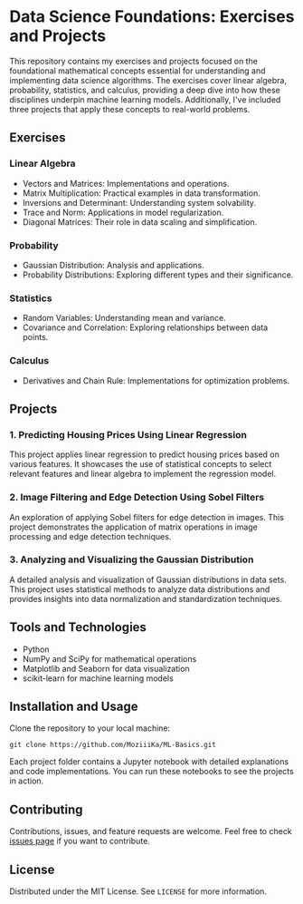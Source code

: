 # Data Science Foundations: Exercises and Projects

This repository contains my exercises and projects focused on the foundational mathematical concepts essential for understanding and implementing data science algorithms. The exercises cover linear algebra, probability, statistics, and calculus, providing a deep dive into how these disciplines underpin machine learning models. Additionally, I've included three projects that apply these concepts to real-world problems.

## Exercises

### Linear Algebra

- Vectors and Matrices: Implementations and operations.
- Matrix Multiplication: Practical examples in data transformation.
- Inversions and Determinant: Understanding system solvability.
- Trace and Norm: Applications in model regularization.
- Diagonal Matrices: Their role in data scaling and simplification.

### Probability

- Gaussian Distribution: Analysis and applications.
- Probability Distributions: Exploring different types and their significance.

### Statistics

- Random Variables: Understanding mean and variance.
- Covariance and Correlation: Exploring relationships between data points.

### Calculus

- Derivatives and Chain Rule: Implementations for optimization problems.

## Projects

### 1. Predicting Housing Prices Using Linear Regression

This project applies linear regression to predict housing prices based on various features. It showcases the use of statistical concepts to select relevant features and linear algebra to implement the regression model.

### 2. Image Filtering and Edge Detection Using Sobel Filters

An exploration of applying Sobel filters for edge detection in images. This project demonstrates the application of matrix operations in image processing and edge detection techniques.

### 3. Analyzing and Visualizing the Gaussian Distribution

A detailed analysis and visualization of Gaussian distributions in data sets. This project uses statistical methods to analyze data distributions and provides insights into data normalization and standardization techniques.

## Tools and Technologies

- Python
- NumPy and SciPy for mathematical operations
- Matplotlib and Seaborn for data visualization
- scikit-learn for machine learning models

## Installation and Usage

Clone the repository to your local machine:

`git clone https://github.com/MoziiiKa/ML-Basics.git`

Each project folder contains a Jupyter notebook with detailed explanations and code implementations. You can run these notebooks to see the projects in action.

## Contributing

Contributions, issues, and feature requests are welcome. Feel free to check [issues page](https://github.com/yourusername/your-repository-name/issues) if you want to contribute.

## License

Distributed under the MIT License. See `LICENSE` for more information.
